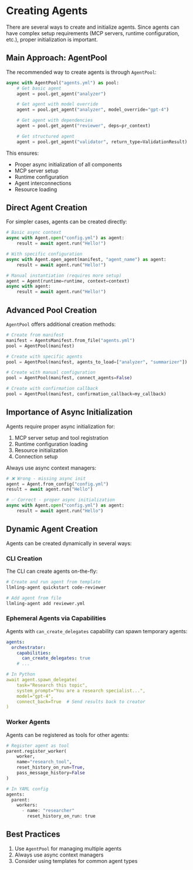 # Creating Agents

There are several ways to create and initialize agents. Since agents can have complex setup requirements (MCP servers, runtime configuration, etc.), proper initialization is important.

## Main Approach: AgentPool
The recommended way to create agents is through `AgentPool`:

```python
async with AgentPool("agents.yml") as pool:
    # Get basic agent
    agent = pool.get_agent("analyzer")

    # Get agent with model override
    agent = pool.get_agent("analyzer", model_override="gpt-4")

    # Get agent with dependencies
    agent = pool.get_agent("reviewer", deps=pr_context)

    # Get structured agent
    agent = pool.get_agent("validator", return_type=ValidationResult)
```

This ensures:
- Proper async initialization of all components
- MCP server setup
- Runtime configuration
- Agent interconnections
- Resource loading

## Direct Agent Creation
For simpler cases, agents can be created directly:

```python
# Basic async context
async with Agent.open("config.yml") as agent:
    result = await agent.run("Hello!")

# With specific configuration
async with Agent.open_agent(manifest, "agent_name") as agent:
    result = await agent.run("Hello!")

# Manual instantiation (requires more setup)
agent = Agent(runtime=runtime, context=context)
async with agent:
    result = await agent.run("Hello!")
```

## Advanced Pool Creation
`AgentPool` offers additional creation methods:

```python
# Create from manifest
manifest = AgentsManifest.from_file("agents.yml")
pool = AgentPool(manifest)

# Create with specific agents
pool = AgentPool(manifest, agents_to_load=["analyzer", "summarizer"])

# Create with manual configuration
pool = AgentPool(manifest, connect_agents=False)

# Create with confirmation callback
pool = AgentPool(manifest, confirmation_callback=my_callback)
```

## Importance of Async Initialization
Agents require proper async initialization for:
1. MCP server setup and tool registration
2. Runtime configuration loading
3. Resource initialization
4. Connection setup

Always use async context managers:
```python
# ❌ Wrong - missing async init
agent = Agent.from_config("config.yml")
result = await agent.run("Hello")

# ✅ Correct - proper async initialization
async with Agent.open("config.yml") as agent:
    result = await agent.run("Hello")
```

## Dynamic Agent Creation
Agents can be created dynamically in several ways:

### CLI Creation
The CLI can create agents on-the-fly:
```bash
# Create and run agent from template
llmling-agent quickstart code-reviewer

# Add agent from file
llmling-agent add reviewer.yml
```

### Ephemeral Agents via Capabilities
Agents with `can_create_delegates` capability can spawn temporary agents:

```yaml
agents:
  orchestrator:
    capabilities:
      can_create_delegates: true
    # ...

# In Python
await agent.spawn_delegate(
    task="Research this topic",
    system_prompt="You are a research specialist...",
    model="gpt-4",
    connect_back=True  # Send results back to creator
)
```

### Worker Agents
Agents can be registered as tools for other agents:

```python
# Register agent as tool
parent.register_worker(
    worker,
    name="research_tool",
    reset_history_on_run=True,
    pass_message_history=False
)

# In YAML config
agents:
  parent:
    workers:
      - name: "researcher"
        reset_history_on_run: true
```

## Best Practices
1. Use `AgentPool` for managing multiple agents
2. Always use async context managers
3. Consider using templates for common agent types
```
